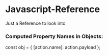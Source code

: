 # Javascript-Reference
Just a Reference to look into

### Computed Property Names in Objects:

const obj = {
    [action.name]: action.payload
};
